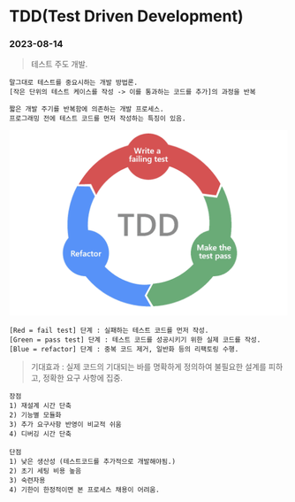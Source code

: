 # TDD(Test Driven Development)
### 2023-08-14

>테스트 주도 개발.

~~~
말그대로 테스트를 중요시하는 개발 방법론.
[작은 단위의 테스트 케이스를 작성 -> 이를 통과하는 코드를 추가]의 과정을 반복
~~~

~~~
짧은 개발 주기를 반복함에 의존하는 개발 프로세스.
프로그래밍 전에 테스트 코드를 먼저 작성하는 특징이 있음.
~~~

![Alt text](image-3.png)

~~~
[Red = fail test] 단계 : 실패하는 테스트 코드를 먼저 작성.
[Green = pass test] 단계 : 테스트 코드를 성공시키기 위한 실제 코드를 작성.
[Blue = refactor] 단계 : 중복 코드 제거, 일반화 등의 리팩토링 수행.
~~~

> 기대효과 : 실제 코드의 기대되는 바를 명확하게 정의하여 불필요한 설계를 피하고, 정확한 요구 사항에 집중.

~~~
장점
1) 재설계 시간 단축
2) 기능별 모듈화
3) 추가 요구사항 반영이 비교적 쉬움
4) 디버깅 시간 단축

단점
1) 낮은 생산성 (테스트코드를 추가적으로 개발해야됨.)
2) 초기 세팅 비용 높음
3) 숙련자용
4) 기한이 한정적이면 본 프로세스 채용이 어려움.
